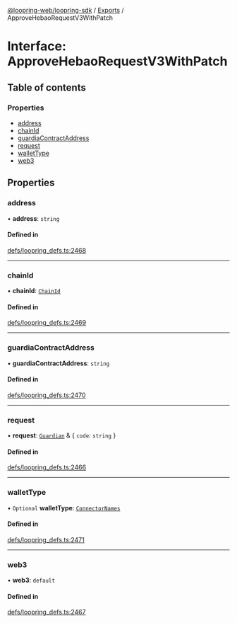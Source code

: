 [@loopring-web/loopring-sdk](../README.md) / [Exports](../modules.md) / ApproveHebaoRequestV3WithPatch

# Interface: ApproveHebaoRequestV3WithPatch

## Table of contents

### Properties

- [address](ApproveHebaoRequestV3WithPatch.md#address)
- [chainId](ApproveHebaoRequestV3WithPatch.md#chainid)
- [guardiaContractAddress](ApproveHebaoRequestV3WithPatch.md#guardiacontractaddress)
- [request](ApproveHebaoRequestV3WithPatch.md#request)
- [walletType](ApproveHebaoRequestV3WithPatch.md#wallettype)
- [web3](ApproveHebaoRequestV3WithPatch.md#web3)

## Properties

### address

• **address**: `string`

#### Defined in

[defs/loopring_defs.ts:2468](https://github.com/Loopring/loopring_sdk/blob/c031084/src/defs/loopring_defs.ts#L2468)

___

### chainId

• **chainId**: [`ChainId`](../enums/ChainId.md)

#### Defined in

[defs/loopring_defs.ts:2469](https://github.com/Loopring/loopring_sdk/blob/c031084/src/defs/loopring_defs.ts#L2469)

___

### guardiaContractAddress

• **guardiaContractAddress**: `string`

#### Defined in

[defs/loopring_defs.ts:2470](https://github.com/Loopring/loopring_sdk/blob/c031084/src/defs/loopring_defs.ts#L2470)

___

### request

• **request**: [`Guardian`](../modules.md#guardian) & { `code`: `string`  }

#### Defined in

[defs/loopring_defs.ts:2466](https://github.com/Loopring/loopring_sdk/blob/c031084/src/defs/loopring_defs.ts#L2466)

___

### walletType

• `Optional` **walletType**: [`ConnectorNames`](../enums/ConnectorNames.md)

#### Defined in

[defs/loopring_defs.ts:2471](https://github.com/Loopring/loopring_sdk/blob/c031084/src/defs/loopring_defs.ts#L2471)

___

### web3

• **web3**: `default`

#### Defined in

[defs/loopring_defs.ts:2467](https://github.com/Loopring/loopring_sdk/blob/c031084/src/defs/loopring_defs.ts#L2467)
